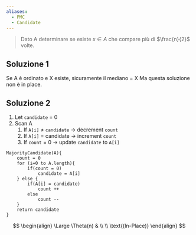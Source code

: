 ```yaml
---
aliases:
  - PMC
  - Candidate
---
```

> Dato A determinare se esiste $x \in A$ che compare più di $\frac{n}{2}$ volte. 

## Soluzione 1
Se A è ordinato e X esiste, sicuramente il mediano = X
Ma questa soluzione non è in place. 

## Soluzione 2
1. Let `candidate` = 0
2. Scan A 
	1. If `A[i]` $\neq$ `candidate` -> decrement `count`
	2. If `A[i]` $=$ candidate -> increment `count`
	3. If `count` $=$ 0 -> update `candidate` to `A[i]`

```clike
MajorityCandidate(A){
	count = 0
	for (i=0 to A.length){
		if(count = 0)
			candidate = A[i]
	} else {
		if(A[i] = candidate)
			count ++
		else 
			count --
	}
	return candidate
}
```

$$
\begin{align}
\Large \Theta(n) &   \\ \\
\text{(In-Place)}
\end{align}
$$
